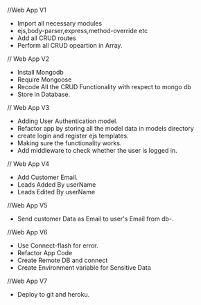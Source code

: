 
//Web App V1

* Import all necessary modules 
* ejs,body-parser,express,method-override etc
* Add all CRUD routes
* Perform all CRUD opeartion in Array.


// Web App V2

* Install Mongodb
* Require Mongoose
* Recode All the CRUD Functionality with respect to mongo db 
* Store in Database.


// Web App V3
* Adding User Authentication model.
* Refactor app by storing all the model data in models directory
* create login and register ejs templates.
* Making sure the functionality works.
* Add middleware to check whether the user is logged in.


// Web App V4
* Add Customer Email.
* Leads Added By userName 
* Leads Edited By userName
 
//Web App V5
* Send customer Data as Email to user's Email from db-.


//Web App V6
* Use Connect-flash for error.
* Refactor App Code
* Create Remote DB and connect
* Create Environment variable for Sensitive Data

//Web App V7
* Deploy to git and heroku.

